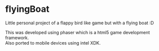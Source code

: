 # flyingBoat
Little personal project of a flappy bird like game but with a flying boat :D

This was developed using phaser which is a html5 game development framework. <br />
Also ported to mobile devices using intel XDK.
